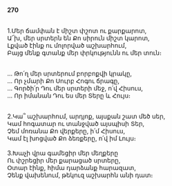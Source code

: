 **270**

\
1.Մեր ճամփան է միշտ փշոտ ու քարքարոտ,\
Ա՜խ, մեր սրտերն են Քո սիրուն միշտ կարոտ,\
Լքված էինք ու մոլորված աշխարհում,\
Բայց մենք գտանք մեր փրկությունն ու մեր տուն։

\
 ... Թո՛ղ մեր սրտերում բորբոքվի կրակը,\
 ... Որ չմարի Քո Սուրբ Հոգու ճրագը,\
 ... Գործի՛ր Դու մեր սրտերի մեջ, ո՛վ Հիսուս,\
 ... Որ իմանան Դու ես մեր Տերը և Հույս։

\
2.Կա՞ աշխարհում, արդյոք, այսքան շատ մեծ սեր,\
Կամ հոգատար ու տանջված այսպիսի Տեր,\
Չեմ մոռանա Քո վերքերը, ի՛մ Հիսուս,\
Կամ էլ խոցված Քո ձեռքերը, ո՛վ իմ Լույս։\
\
3.Խաչի վրա գամեցիր մեր մեղքերը\
Ու փշրեցիր մեր քարացած սրտերը,\
Օտար էինք, հիմա դարձանք հարազատ,\
Չենք վախենում, թեկուզ աշխարհն անի դատ։
